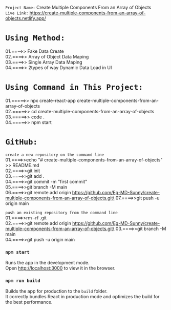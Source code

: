 `Project Name:` Create Multiple Components From an Array of Objects\
`Live Link:` https://create-multiple-components-from-an-array-of-objects.netlify.app/

`Using Method:`
==============
01.====>> Fake Data Create\
02.====>> Array of Object Data Maping\
03.====>> Single Array Data Maping\
04.====>> 2types of way Dynamic Data Load in UI

`Using Command in This Project:`
==============================
01.=====>> npx create-react-app create-multiple-components-from-an-array-of-objects\
02.=====>> cd create-multiple-components-from-an-array-of-objects\
03.=====>> code .\
04.=====>> npm start

`GitHub:`
=======
`create a new repository on the command line`\
01.====>>echo "# create-multiple-components-from-an-array-of-objects" >> README.md\
02.====>>git init\
03.====>>git add .\
04.====>>git commit -m "first commit"\
05.====>>git branch -M main\
06.====>>git remote add origin https://github.com/Eg-MD-Sunny/create-multiple-components-from-an-array-of-objects.git\
07.====>>git push -u origin main

`push an existing repository from the command line`\
01.====>>rm -rf .git\
02.====>>git remote add origin https://github.com/Eg-MD-Sunny/create-multiple-components-from-an-array-of-objects.git\
03.====>>git branch -M main\
04.====>>git push -u origin main

### `npm start`

Runs the app in the development mode.\
Open [http://localhost:3000](http://localhost:3000) to view it in the browser.

### `npm run build`

Builds the app for production to the `build` folder.\
It correctly bundles React in production mode and optimizes the build for the best performance.


